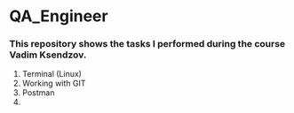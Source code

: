 # QA_Engineer

### This repository shows the tasks I performed during the course Vadim Ksendzov.
1. Terminal (Linux)
2. Working with GIT
3. Postman
4. 
